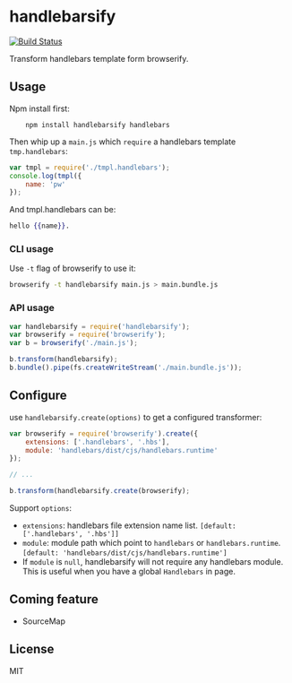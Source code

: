 # handlebarsify

[![Build Status](https://travis-ci.org/perfectworks/handlebarsify.png?branch=master)](https://travis-ci.org/perfectworks/handlebarsify)

Transform handlebars template form browserify.

## Usage

Npm install first:

```
    npm install handlebarsify handlebars
```

Then whip up a `main.js` which `require` a handlebars template `tmp.handlebars`:

```js
var tmpl = require('./tmpl.handlebars');
console.log(tmpl({
    name: 'pw'
});
```

And tmpl.handlebars can be:

```handlebars
hello {{name}}.
```

### CLI usage

Use `-t` flag of browserify to use it:

```bash
browserify -t handlebarsify main.js > main.bundle.js
```

### API usage

```js
var handlebarsify = require('handlebarsify');
var browserify = require('browserify');
var b = browserify('./main.js');

b.transform(handlebarsify);
b.bundle().pipe(fs.createWriteStream('./main.bundle.js'));
```

## Configure

use `handlebarsify.create(options)` to get a configured transformer:

```js
var browserify = require('browserify').create({
    extensions: ['.handlebars', '.hbs'],
    module: 'handlebars/dist/cjs/handlebars.runtime'
});

// ...

b.transform(handlebarsify.create(browserify);
```

Support `options`:
* `extensions`: handlebars file extension name list. `[default: ['.handlebars', '.hbs']]`
* `module`: module path which point to `handlebars` or `handlebars.runtime`. `[default: 'handlebars/dist/cjs/handlebars.runtime']`
 * If `module` is `null`, handlebarsify will not require any handlebars module. This is useful when you have a global `Handlebars` in page.

## Coming feature

 * SourceMap

## License

MIT
